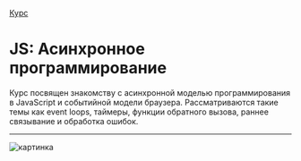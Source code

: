 [Курс](https://ru.hexlet.io/courses/js-asynchronous-programming)

JS: Асинхронное программирование
=====================


Курс посвящен знакомству с асинхронной моделью программирования в JavaScript и событийной модели браузера. Рассматриваются такие темы как event loops, таймеры, функции обратного вызова, раннее связывание и обработка ошибок.
***********************
![картинка](https://pbs.twimg.com/media/EEBGZznW4AAvUPc.jpg)
